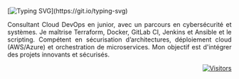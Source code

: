 [![Typing SVG](https://readme-typing-svg.demolab.com?font=Ubuntu&pause=1000&color=00FF66&multiline=true&width=435&lines=Bonjour+je+m'appelle+Rivo+Rakotondrasoa.;Je+recherche+un+poste+en+tant+que+DevOps+Junior.)](https://git.io/typing-svg)

<p align="justify">
  Consultant Cloud DevOps en junior, avec un parcours en cybersécurité et systèmes.
Je maîtrise Terraform, Docker, GitLab CI, Jenkins et Ansible et le scripting.
Compétent en sécurisation d’architectures, déploiement cloud (AWS/Azure) et orchestration
de microservices.
Mon objectif est d'intégrer des projets innovants et sécurisés.
</p>

<p align="right">
  <a href="https://github.com/NoCrari">
    <img alt="Visitors" src="https://visitor-badge.laobi.icu/badge?page_id=NoCrari">
  </a>
</p>
